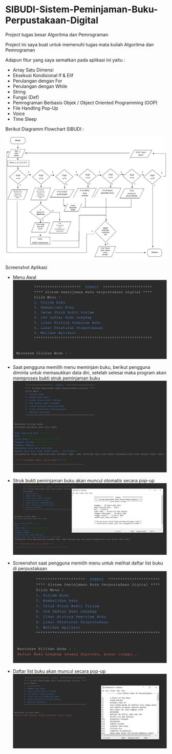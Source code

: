 # SIBUDI-Sistem-Peminjaman-Buku-Perpustakaan-Digital
Project tugas besar Algoritma dan Pemrograman

Project ini saya buat untuk memenuhi tugas mata kuliah Algoritma dan Pemrograman

Adapun fitur yang saya sematkan pada aplikasi ini yaitu :
  - Array Satu Dimensi
  - Eksekusi Kondisional If & Elif
  - Perulangan dengan For
  - Perulangan dengan While
  - String
  - Fungsi (Def)
  - Pemrograman Berbasis Objek / Object Oriented Programming (OOP)
  - File Handling Pop-Up
  - Voice
  - Time Sleep
  
  Berikut Diagramm Flowchart SIBUDI :

![alt text](https://raw.githubusercontent.com/nblakbar10/SIBUDI-Sistem-Peminjaman-Buku-Perpustakaan-Digital/master/flowchart.JPG)

Screenshot Aplikasi

- Menu Awal
![alt text](https://raw.githubusercontent.com/nblakbar10/SIBUDI-Sistem-Peminjaman-Buku-Perpustakaan-Digital/master/1.JPG)

- Saat pengguna memilih menu meminjam buku, berikut pengguna diminta untuk memasukkan data diri, setelah selesai maka program akan memproses bukti struk peminjaman buku
![alt text](https://raw.githubusercontent.com/nblakbar10/SIBUDI-Sistem-Peminjaman-Buku-Perpustakaan-Digital/master/2.JPG)

- Struk bukti peminjaman buku akan muncul otomatis secara pop-up
![alt text](https://raw.githubusercontent.com/nblakbar10/SIBUDI-Sistem-Peminjaman-Buku-Perpustakaan-Digital/master/3.JPG)

- Screenshot saat pengguna memilih menu untuk melihat daftar list buku di perpustakaan
![alt text](https://raw.githubusercontent.com/nblakbar10/SIBUDI-Sistem-Peminjaman-Buku-Perpustakaan-Digital/master/4.JPG)

- Daftar list buku akan muncul secara pop-up
![alt text](https://raw.githubusercontent.com/nblakbar10/SIBUDI-Sistem-Peminjaman-Buku-Perpustakaan-Digital/master/5.JPG)
